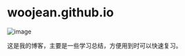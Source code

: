 # woojean.github.io

![image](https://github.com/woojean/woojean.github.io/blob/master/images/icon.png)

这是我的博客，主要是一些学习总结，方便用到时可以快速复习。




